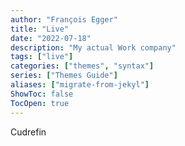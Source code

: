 ```yaml
---
author: "François Egger"
title: "Live"
date: "2022-07-18"
description: "My actual Work company"
tags: ["live"]
categories: ["themes", "syntax"]
series: ["Themes Guide"]
aliases: ["migrate-from-jekyl"]
ShowToc: false
TocOpen: true
---
```

Cudrefin